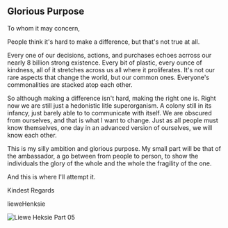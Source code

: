 ## Glorious Purpose

To whom it may concern,

People think it's hard to make a difference, but that's not true at all. 

Every one of our decisions, actions, and purchases echoes acrross our nearly 8 billion strong existence. Every bit of plastic, every ounce of kindness, all of it stretches across us all where it proliferates. It's not our rare aspects that change the world, but our common ones.  Everyone's commonalities are stacked atop each other.

So although making a difference isn't hard, making the right one is. Right now  we are still just a hedonistic litle superorganism. A colony still in its infancy, just barely able to to communicate with itself. 
We are obscured from ourselves, and that is what I want to change. Just as all people must know themselves, one day in an advanced version of ourselves, we will know each other.  

This is my silly ambition and glorious purpose. My small part will be that of the ambassador, a go between from people to person, to show the individuals the glory of the whole and the whole the fragility of the one. 

And this is where I'll attempt it. 

Kindest Regards

lieweHenksie



![Liewe Heksie Part 05](https://i.makeagif.com/media/12-19-2021/ywfAES.gif)

<!---
lieweHenksie/lieweHenksie is a ✨ special ✨ repository because its `README.md` (this file) appears on your GitHub profile.
You can click the Preview link to take a look at your changes.
--->

